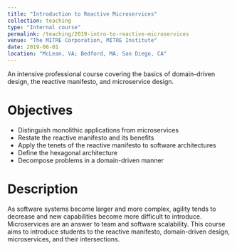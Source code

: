 ```yaml
---
title: "Introduction to Reactive Microservices"
collection: teaching
type: "Internal course"
permalink: /teaching/2019-intro-to-reactive-microservices 
venue: "The MITRE Corporation, MITRE Institute"
date: 2019-06-01
location: "McLean, VA; Bedford, MA; San Diego, CA"
---
```


An intensive professional course covering the basics of domain-driven design, the reactive manifesto, and microservice design.

Objectives
==========

- Distinguish monolithic applications from microservices
- Restate the reactive manifesto and its benefits
- Apply the tenets of the reactive manifesto to software architectures
- Define the hexagonal architecture
- Decompose problems in a domain-driven manner

Description
===========

As software systems become larger and more complex, agility tends to decrease and new capabilities become more difficult to introduce. Microservices are an answer to team and software scalability. This course aims to introduce students to the reactive manifesto, domain-driven design, microservices, and their intersections.
